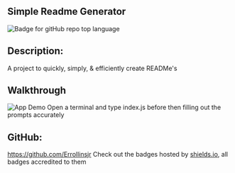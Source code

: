 ## Simple Readme Generator

![Badge for gitHub repo top language](https://img.shields.io/github/languages/top/Errollinsjr/Simple-Readme-Generator?style=flat&logo=appveyor)

## Description:

A project to quickly, simply, & efficiently create READMe's

## Walkthrough

![App Demo](https://drive.google.com/file/d/1hohq7JnW--TCY5MvuHtZ5Q8Q3Pe3-bp2/view)
Open a terminal and type index.js before then filling out the prompts accurately

## GitHub:

https://github.com/Errollinsjr
Check out the badges hosted by [shields.io](https://shields.io/), all badges accredited to them
